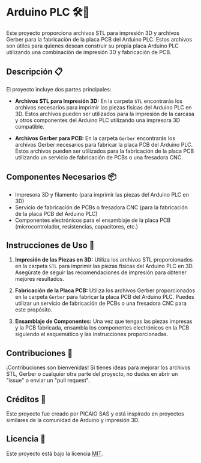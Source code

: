 # Arduino PLC 🛠️🔌

Este proyecto proporciona archivos STL para impresión 3D y archivos Gerber para la fabricación de la placa PCB del Arduino PLC. Estos archivos son útiles para quienes desean construir su propia placa Arduino PLC utilizando una combinación de impresión 3D y fabricación de PCB.

## Descripción 📋

El proyecto incluye dos partes principales:

- **Archivos STL para Impresión 3D:** En la carpeta `STL` encontrarás los archivos necesarios para imprimir las piezas físicas del Arduino PLC en 3D. Estos archivos pueden ser utilizados para la impresión de la carcasa y otros componentes del Arduino PLC utilizando una impresora 3D compatible.

- **Archivos Gerber para PCB:** En la carpeta `Gerber` encontrarás los archivos Gerber necesarios para fabricar la placa PCB del Arduino PLC. Estos archivos pueden ser utilizados para la fabricación de la placa PCB utilizando un servicio de fabricación de PCBs o una fresadora CNC.

## Componentes Necesarios 📦

- Impresora 3D y filamento (para imprimir las piezas del Arduino PLC en 3D)
- Servicio de fabricación de PCBs o fresadora CNC (para la fabricación de la placa PCB del Arduino PLC)
- Componentes electrónicos para el ensamblaje de la placa PCB (microcontrolador, resistencias, capacitores, etc.)

## Instrucciones de Uso 📝

1. **Impresión de las Piezas en 3D:** Utiliza los archivos STL proporcionados en la carpeta `STL` para imprimir las piezas físicas del Arduino PLC en 3D. Asegúrate de seguir las recomendaciones de impresión para obtener mejores resultados.

2. **Fabricación de la Placa PCB:** Utiliza los archivos Gerber proporcionados en la carpeta `Gerber` para fabricar la placa PCB del Arduino PLC. Puedes utilizar un servicio de fabricación de PCBs o una fresadora CNC para este propósito.

3. **Ensamblaje de Componentes:** Una vez que tengas las piezas impresas y la PCB fabricada, ensambla los componentes electrónicos en la PCB siguiendo el esquemático y las instrucciones proporcionadas.


## Contribuciones 🚀

¡Contribuciones son bienvenidas! Si tienes ideas para mejorar los archivos STL, Gerber o cualquier otra parte del proyecto, no dudes en abrir un "issue" o enviar un "pull request".

## Créditos 🙌

Este proyecto fue creado por PICAIO SAS y está inspirado en proyectos similares de la comunidad de Arduino y impresión 3D.

## Licencia 📝

Este proyecto está bajo la licencia [MIT](LICENSE).
